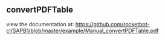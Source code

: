 ## convertPDFTable

 view the documentation at: https://github.com/rocketbot-cl/SAPB1/blob/master/example/Manual_convertPDFTable.pdf